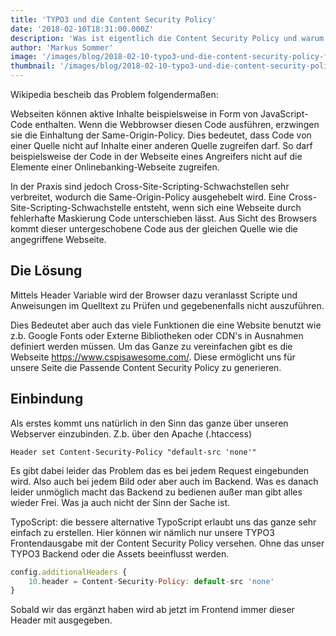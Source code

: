 ```yaml
---
title: 'TYPO3 und die Content Security Policy'
date: '2018-02-10T18:31:00.000Z'
description: 'Was ist eigentlich die Content Security Policy und warum sollte ich sie einsetzen? Eine integration in TYPO3'
author: 'Markus Sommer'
image: '/images/blog/2018-02-10-typo3-und-die-content-security-policy-full.jpg'
thumbnail: '/images/blog/2018-02-10-typo3-und-die-content-security-policy-thumbnail.jpg'
---
```


Wikipedia bescheib das Problem folgendermaßen:

Webseiten können aktive Inhalte beispielsweise in Form von JavaScript-Code enthalten. Wenn die Webbrowser diesen Code ausführen, erzwingen sie die Einhaltung der Same-Origin-Policy. Dies bedeutet, dass Code von einer Quelle nicht auf Inhalte einer anderen Quelle zugreifen darf. So darf beispielsweise der Code in der Webseite eines Angreifers nicht auf die Elemente einer Onlinebanking-Webseite zugreifen.

In der Praxis sind jedoch Cross-Site-Scripting-Schwachstellen sehr verbreitet, wodurch die Same-Origin-Policy ausgehebelt wird. Eine Cross-Site-Scripting-Schwachstelle entsteht, wenn sich eine Webseite durch fehlerhafte Maskierung Code unterschieben lässt. Aus Sicht des Browsers kommt dieser untergeschobene Code aus der gleichen Quelle wie die angegriffene Webseite.

## Die Lösung

Mittels Header Variable wird der Browser dazu veranlasst Scripte und Anweisungen im Quelltext zu Prüfen und gegebenenfalls nicht auszuführen.

Dies Bedeutet aber auch das viele Funktionen die eine Website benutzt wie z.b. Google Fonts oder Externe Bibliotheken oder CDN's in Ausnahmen definiert werden müssen. Um das Ganze zu vereinfachen gibt es die Webseite <https://www.cspisawesome.com/>. Diese ermöglicht uns für unsere Seite die Passende Content Security Policy zu generieren.

## Einbindung

Als erstes kommt uns natürlich in den Sinn das ganze über unseren Webserver einzubinden. Z.b. über den Apache (.htaccess)

```
Header set Content-Security-Policy "default-src 'none'"
```

Es gibt dabei leider das Problem das es bei jedem Request eingebunden wird. Also auch bei jedem Bild oder aber auch im Backend. Was es danach leider unmöglich macht das Backend zu bedienen außer man gibt alles wieder Frei. Was ja auch nicht der Sinn der Sache ist.

TypoScript: die bessere alternative
TypoScript erlaubt uns das ganze sehr einfach zu erstellen. Hier können wir nämlich nur unsere TYPO3 Frontendausgabe mit der Content Security Policy versehen. Ohne das unser TYPO3 Backend oder die Assets beeinflusst werden.

```js
config.additionalHeaders {
    10.header = Content-Security-Policy: default-src 'none'
}
```

Sobald wir das ergänzt haben wird ab jetzt im Frontend immer dieser Header mit ausgegeben.
